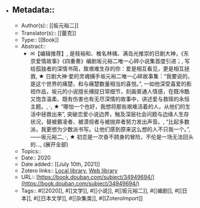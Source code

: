 - ## Metadata::
    - Author(s):: [[坂元裕二]]
    - Translator(s):: [[蕾克]]
    - Type:: [[Book]]
    - Abstract::
        - ✉【编辑推荐】, 是枝裕和、椎名林檎、满岛光推崇的日剧大神，《东京爱情故事》《四重奏》编剧坂元裕二唯一心碎小说集首度引进；, 写给孤独者的深情书简，致艰难生存的你：爱是相互看见，更是相互拯救, ★  日剧大神·爱的灵魂捕手坂元裕二唯一心碎故事集：“我要说的，是这个世界的痛楚，和与痛楚数量相当的喜悦。”, 一如他深受喜爱的影视作品，坂元的小说擅长捕捉日常细节，刻画普通人情感，在既冷酷又饱含温柔、既有伤害也有无尽深情的故事中，讲述爱与救赎的永恒主题。, ·, ★  “哪怕一个也好，我想将那些艰难活着的人，从他们的生活中拯救出来”, 突破恋爱小说边界，触及深层社会问题与边缘人生存状况，替被霸凌者、被漠视者与被抛弃者努力发出声音。, “比起多数派，我更想为少数派书写。让他们感到原来这么想的人不只我一个。”, ——坂元裕二, ·, ★ 初恋是一次奋不顾身的冒险，不伦是一场无法回头的..., (展开全部)
    - Topics:: 
    - Date:: 2020
    - Date added:: [[July 10th, 2021]]
    - Zotero links:: [Local library](zotero://select/library/items/PCMPZTFF), [Web library](https://www.zotero.org/users/7147715/items/PCMPZTFF)
    - URL:: [https://book.douban.com/subject/34949694/](https://book.douban.com/subject/34949694/)
    - Tags:: #[[2020]], #[[文学]], #[[小说]], #[[坂元裕二]], #[[编剧]], #[[日本]], #[[日本文学]], #[[杂集类]], #[[ZoteroImport]]
